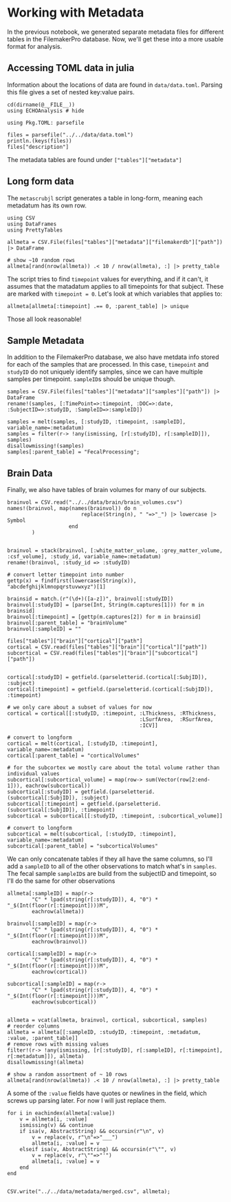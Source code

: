 # Working with Metadata

In the previous notebook, we generated separate metadata files
for different tables in the FilemakerPro database.
Now, we'll get these into a more usable format for analysis.

## Accessing TOML data in julia

Information about the locations of data are found in `data/data.toml`.
Parsing this file gives a set of nested key:value pairs.

```@example metadata
cd(dirname(@__FILE__))
using ECHOAnalysis # hide
```

```@example metadata
using Pkg.TOML: parsefile

files = parsefile("../../data/data.toml")
println.(keys(files))
files["description"]
```

The metadata tables are found under `["tables"]["metadata"]`

## Long form data

The `metascrubjl` script generates a table in long-form,
meaning each metadatum has its own row.


```@example metadata
using CSV
using DataFrames
using PrettyTables

allmeta = CSV.File(files["tables"]["metadata"]["filemakerdb"]["path"]) |> DataFrame

# show ~10 random rows
allmeta[rand(nrow(allmeta)) .< 10 / nrow(allmeta), :] |> pretty_table
```

The script tries to find `timepoint` values for everything, and if it can't,
it assumes that the matadatum applies to all timepoints for that subject.
These are marked with `timepoint = 0`.
Let's look at which variables that applies to:

```@example metadata
allmeta[allmeta[:timepoint] .== 0, :parent_table] |> unique
```

Those all look reasonable!

## Sample Metadata

In addition to the FilemakerPro database,
we also have metdata info stored for each of the samples that are processed.
In this case, `timepoint` and `studyID` do not uniquely identify samples,
since we can have multiple samples per timepoint.
`sampleID`s should be unique though.

```@example metadata
samples = CSV.File(files["tables"]["metadata"]["samples"]["path"]) |> DataFrame
rename!(samples, [:TimePoint=>:timepoint, :DOC=>:date, :SubjectID=>:studyID, :SampleID=>:sampleID])

samples = melt(samples, [:studyID, :timepoint, :sampleID], variable_name=:metadatum)
samples = filter(r-> !any(ismissing, [r[:studyID], r[:sampleID]]), samples)
disallowmissing!(samples)
samples[:parent_table] = "FecalProcessing";
```

## Brain Data

Finally, we also have tables of brain volumes for many of our subjects.

```@example metadata
brainvol = CSV.read("../../data/brain/brain_volumes.csv")
names!(brainvol, map(names(brainvol)) do n
                        replace(String(n), " "=>"_") |> lowercase |> Symbol
                    end
        )


brainvol = stack(brainvol, [:white_matter_volume, :grey_matter_volume, :csf_volume], :study_id, variable_name=:metadatum)
rename!(brainvol, :study_id => :studyID)

# convert letter timepoint into number
gettp(x) = findfirst(lowercase(String(x)), "abcdefghijklmnopqrstuvwxyz")[1]

brainsid = match.(r"(\d+)([a-z])", brainvol[:studyID])
brainvol[:studyID] = [parse(Int, String(m.captures[1])) for m in brainsid]
brainvol[:timepoint] = [gettp(m.captures[2]) for m in brainsid]
brainvol[:parent_table] = "brainVolume"
brainvol[:sampleID] = ""

files["tables"]["brain"]["cortical"]["path"]
cortical = CSV.read(files["tables"]["brain"]["cortical"]["path"])
subcortical = CSV.read(files["tables"]["brain"]["subcortical"]["path"])


cortical[:studyID] = getfield.(parseletterid.(cortical[:SubjID]), :subject)
cortical[:timepoint] = getfield.(parseletterid.(cortical[:SubjID]), :timepoint)

# we only care about a subset of values for now
cortical = cortical[[:studyID, :timepoint, :LThickness, :RThickness,
                                           :LSurfArea,  :RSurfArea,
                                           :ICV]]

# convert to longform
cortical = melt(cortical, [:studyID, :timepoint], variable_name=:metadatum)
cortical[:parent_table] = "corticalVolumes"

# for the subcortex we mostly care about the total volume rather than individual values
subcortical[:subcortical_volume] = map(row-> sum(Vector(row[2:end-1])), eachrow(subcortical))
subcortical[:studyID] = getfield.(parseletterid.(subcortical[:SubjID]), :subject)
subcortical[:timepoint] = getfield.(parseletterid.(subcortical[:SubjID]), :timepoint)
subcortical = subcortical[[:studyID, :timepoint, :subcortical_volume]]

# convert to longform
subcortical = melt(subcortical, [:studyID, :timepoint], variable_name=:metadatum)
subcortical[:parent_table] = "subcorticalVolumes"
```

We can only concatenate tables if they all have the same columns,
so I'll add a `sampleID` to all of the other observations
to match what's in `samples`.
The fecal sample `sampleID`s are build from the subjectID and timepoint,
so I'll do the same for other observations

```@example metadata
allmeta[:sampleID] = map(r->
        "C" * lpad(string(r[:studyID]), 4, "0") * "_$(Int(floor(r[:timepoint])))M",
        eachrow(allmeta))

brainvol[:sampleID] = map(r->
        "C" * lpad(string(r[:studyID]), 4, "0") * "_$(Int(floor(r[:timepoint])))M",
        eachrow(brainvol))

cortical[:sampleID] = map(r->
        "C" * lpad(string(r[:studyID]), 4, "0") * "_$(Int(floor(r[:timepoint])))M",
        eachrow(cortical))

subcortical[:sampleID] = map(r->
        "C" * lpad(string(r[:studyID]), 4, "0") * "_$(Int(floor(r[:timepoint])))M",
        eachrow(subcortical))


allmeta = vcat(allmeta, brainvol, cortical, subcortical, samples)
# reorder columns
allmeta = allmeta[[:sampleID, :studyID, :timepoint, :metadatum, :value, :parent_table]]
# remove rows with missing values
filter!(r-> !any(ismissing, [r[:studyID], r[:sampleID], r[:timepoint], r[:metadatum]]), allmeta)
disallowmissing!(allmeta)

# show a random assortment of ~ 10 rows
allmeta[rand(nrow(allmeta)) .< 10 / nrow(allmeta), :] |> pretty_table
```

A some of the `:value` fields have quotes or newlines in the field,
which screws up parsing later. For now I will just replace them.

```@example metadata
for i in eachindex(allmeta[:value])
    v = allmeta[i, :value]
    ismissing(v) && continue
    if isa(v, AbstractString) && occursin(r"\n", v)
        v = replace(v, r"\n"=>"___")
        allmeta[i, :value] = v
    elseif isa(v, AbstractString) && occursin(r"\"", v)
        v = replace(v, r"\""=>"'")
        allmeta[i, :value] = v
    end
end


CSV.write("../../data/metadata/merged.csv", allmeta);
```
